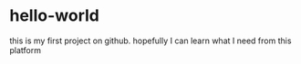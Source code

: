 # hello-world
this is my first project on github. hopefully I can learn what I need from this platform
